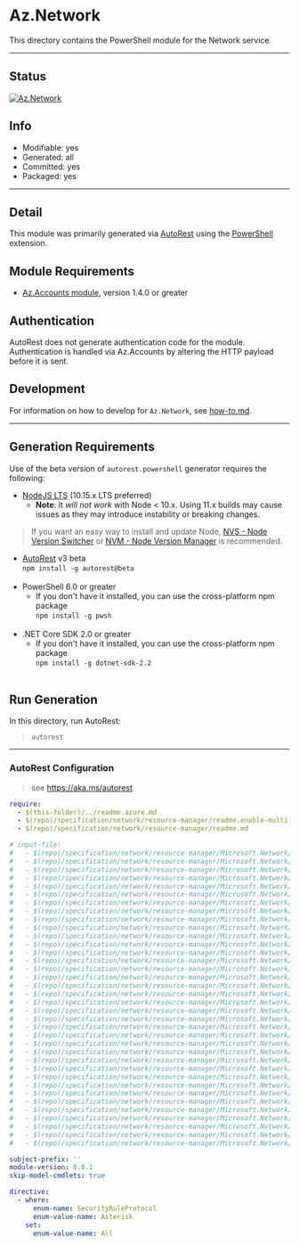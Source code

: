 <!-- region Generated -->
# Az.Network
This directory contains the PowerShell module for the Network service.

---
## Status
[![Az.Network](https://img.shields.io/powershellgallery/v/Az.Network.svg?style=flat-square&label=Az.Network "Az.Network")](https://www.powershellgallery.com/packages/Az.Network/)

## Info
- Modifiable: yes
- Generated: all
- Committed: yes
- Packaged: yes

---
## Detail
This module was primarily generated via [AutoRest](https://github.com/Azure/autorest) using the [PowerShell](https://github.com/Azure/autorest.powershell) extension.

## Module Requirements
- [Az.Accounts module](https://www.powershellgallery.com/packages/Az.Accounts/), version 1.4.0 or greater

## Authentication
AutoRest does not generate authentication code for the module. Authentication is handled via Az.Accounts by altering the HTTP payload before it is sent.

## Development
For information on how to develop for `Az.Network`, see [how-to.md](how-to.md).
<!-- endregion -->

---
## Generation Requirements
Use of the beta version of `autorest.powershell` generator requires the following:
- [NodeJS LTS](https://nodejs.org) (10.15.x LTS preferred)
  - **Note**: It *will not work* with Node < 10.x. Using 11.x builds may cause issues as they may introduce instability or breaking changes.
> If you want an easy way to install and update Node, [NVS - Node Version Switcher](../nodejs/installing-via-nvs.md) or [NVM - Node Version Manager](../nodejs/installing-via-nvm.md) is recommended.
- [AutoRest](https://aka.ms/autorest) v3 beta <br>`npm install -g autorest@beta`<br>&nbsp;
- PowerShell 6.0 or greater
  - If you don't have it installed, you can use the cross-platform npm package <br>`npm install -g pwsh`<br>&nbsp;
- .NET Core SDK 2.0 or greater
  - If you don't have it installed, you can use the cross-platform npm package <br>`npm install -g dotnet-sdk-2.2`<br>&nbsp;

## Run Generation
In this directory, run AutoRest:
> `autorest`

---
### AutoRest Configuration
> see https://aka.ms/autorest

``` yaml
require:
  - $(this-folder)/../readme.azure.md
  - $(repo)/specification/network/resource-manager/readme.enable-multi-api.md
  - $(repo)/specification/network/resource-manager/readme.md

# input-file:
#   - $(repo)/specification/network/resource-manager/Microsoft.Network/stable/2019-02-01/applicationGateway.json
#   - $(repo)/specification/network/resource-manager/Microsoft.Network/stable/2019-02-01/applicationSecurityGroup.json
#   - $(repo)/specification/network/resource-manager/Microsoft.Network/stable/2019-02-01/availableDelegations.json
#   - $(repo)/specification/network/resource-manager/Microsoft.Network/stable/2019-02-01/azureFirewall.json
#   - $(repo)/specification/network/resource-manager/Microsoft.Network/stable/2019-02-01/azureFirewallFqdnTag.json
#   - $(repo)/specification/network/resource-manager/Microsoft.Network/stable/2019-02-01/checkDnsAvailability.json
#   - $(repo)/specification/network/resource-manager/Microsoft.Network/stable/2019-02-01/ddosCustomPolicy.json
#   - $(repo)/specification/network/resource-manager/Microsoft.Network/stable/2019-02-01/ddosProtectionPlan.json
#   - $(repo)/specification/network/resource-manager/Microsoft.Network/stable/2019-02-01/endpointService.json
#   - $(repo)/specification/network/resource-manager/Microsoft.Network/stable/2019-02-01/expressRouteCircuit.json
#   - $(repo)/specification/network/resource-manager/Microsoft.Network/stable/2019-02-01/expressRouteCrossConnection.json
#   - $(repo)/specification/network/resource-manager/Microsoft.Network/stable/2019-02-01/expressRouteGateway.json
#   - $(repo)/specification/network/resource-manager/Microsoft.Network/stable/2019-02-01/expressRoutePort.json
#   - $(repo)/specification/network/resource-manager/Microsoft.Network/stable/2019-02-01/interfaceEndpoint.json
#   - $(repo)/specification/network/resource-manager/Microsoft.Network/stable/2019-02-01/loadBalancer.json
#   - $(repo)/specification/network/resource-manager/Microsoft.Network/stable/2019-02-01/natGateway.json
#   - $(repo)/specification/network/resource-manager/Microsoft.Network/stable/2019-02-01/network.json
#   - $(repo)/specification/network/resource-manager/Microsoft.Network/stable/2019-02-01/networkInterface.json
#   - $(repo)/specification/network/resource-manager/Microsoft.Network/stable/2019-02-01/networkProfile.json
#   - $(repo)/specification/network/resource-manager/Microsoft.Network/stable/2019-02-01/networkSecurityGroup.json
#   - $(repo)/specification/network/resource-manager/Microsoft.Network/stable/2019-02-01/networkWatcher.json
#   - $(repo)/specification/network/resource-manager/Microsoft.Network/stable/2019-02-01/operation.json
#   - $(repo)/specification/network/resource-manager/Microsoft.Network/stable/2019-02-01/publicIpAddress.json
#   - $(repo)/specification/network/resource-manager/Microsoft.Network/stable/2019-02-01/publicIpPrefix.json
#   - $(repo)/specification/network/resource-manager/Microsoft.Network/stable/2019-02-01/routeFilter.json
#   - $(repo)/specification/network/resource-manager/Microsoft.Network/stable/2019-02-01/routeTable.json
#   - $(repo)/specification/network/resource-manager/Microsoft.Network/stable/2019-02-01/serviceCommunity.json
#   - $(repo)/specification/network/resource-manager/Microsoft.Network/stable/2019-02-01/serviceEndpointPolicy.json
#   - $(repo)/specification/network/resource-manager/Microsoft.Network/stable/2019-02-01/usage.json
#   - $(repo)/specification/network/resource-manager/Microsoft.Network/stable/2019-02-01/virtualNetwork.json
#   - $(repo)/specification/network/resource-manager/Microsoft.Network/stable/2019-02-01/virtualNetworkGateway.json
#   - $(repo)/specification/network/resource-manager/Microsoft.Network/stable/2019-02-01/virtualNetworkTap.json
#   - $(repo)/specification/network/resource-manager/Microsoft.Network/stable/2019-02-01/virtualWan.json
#   - $(repo)/specification/network/resource-manager/Microsoft.Network/stable/2019-02-01/vmssNetworkInterface.json
#   - $(repo)/specification/network/resource-manager/Microsoft.Network/stable/2019-02-01/vmssPublicIpAddress.json
#   - $(repo)/specification/network/resource-manager/Microsoft.Network/stable/2019-02-01/webapplicationfirewall.json

subject-prefix: ''
module-version: 0.0.1
skip-model-cmdlets: true

directive:
  - where:
      enum-name: SecurityRuleProtocol
      enum-value-name: Asterisk
    set:
      enum-value-name: All
```
